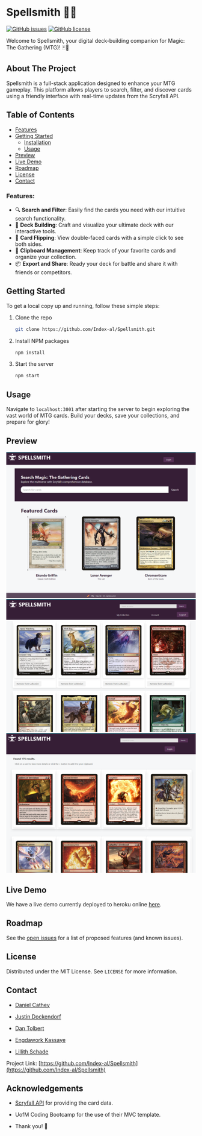 # Spellsmith 🧙✨

[![GitHub issues](https://img.shields.io/github/issues/Index-al/Spellsmith)](https://github.com/Index-al/Spellsmith/issues)
[![GitHub license](https://img.shields.io/github/license/Index-al/Spellsmith)](https://github.com/Index-al/Spellsmith/blob/main/LICENSE)

Welcome to Spellsmith, your digital deck-building companion for Magic: The Gathering (MTG)! 🃏🔮 

## About The Project

Spellsmith is a full-stack application designed to enhance your MTG gameplay. This platform allows players to search, filter, and discover cards using a friendly interface with real-time updates from the Scryfall API.

## Table of Contents

- [Features](#features)
- [Getting Started](#getting-started)
  - [Installation](#installation)
  - [Usage](#usage)
- [Preview](#preview)
- [Live Demo](#live-demo)
- [Roadmap](#roadmap)
- [License](#license)
- [Contact](#contact)

### Features:

- 🔍 **Search and Filter**: Easily find the cards you need with our intuitive search functionality.
- 💾 **Deck Building**: Craft and visualize your ultimate deck with our interactive tools.
- 🔄 **Card Flipping**: View double-faced cards with a simple click to see both sides.
- 🧾 **Clipboard Management**: Keep track of your favorite cards and organize your collection.
- 📦 **Export and Share**: Ready your deck for battle and share it with friends or competitors.

## Getting Started

To get a local copy up and running, follow these simple steps:

1. Clone the repo
   ```sh
   git clone https://github.com/Index-al/Spellsmith.git
   ```
2. Install NPM packages
   ```sh
   npm install
   ```
3. Start the server
   ```sh
   npm start
   ```

## Usage

Navigate to `localhost:3001` after starting the server to begin exploring the vast world of MTG cards. Build your decks, save your collections, and prepare for glory!

## Preview
![Screenshot of Homepage](./Images/Homepage%20Screenshot.png)
![Screenshot of My Collection](./Images/My%20Collection%20Screenshot.png)
![Screenshot of SearchResults](./Images/SearchResults%20Screenshot.png)

## Live Demo
We have a live demo currently deployed to heroku online [here](https://spellsmith-mvp-859237cb6128.herokuapp.com/).

## Roadmap

See the [open issues](https://github.com/Index-al/Spellsmith/issues) for a list of proposed features (and known issues).

## License

Distributed under the MIT License. See `LICENSE` for more information.

## Contact

- [Daniel Cathey](DanTCathey@gmail.com)

- [Justin Dockendorf](justindoc4@msn.com)

- [Dan Tolbert](treblotnad@gmail.com)

- [Engdawork Kassaye](https://github.com/Engdaworkkassaye)

- [Lillith Schade](https://github.com/LschadeL)


Project Link: [https://github.com/Index-al/Spellsmith](https://github.com/Index-al/Spellsmith)

## Acknowledgements

- [Scryfall API](https://scryfall.com/docs/api) for providing the card data.
- UofM Coding Bootcamp for the use of their MVC template.

- Thank you! 🌟
